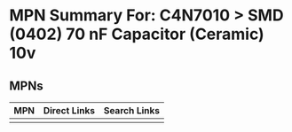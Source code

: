 



# MPN Summary For: C4N7010 > SMD (0402) 70 nF Capacitor (Ceramic) 10v

## MPNs
  

|MPN|Direct Links|Search Links|
| :--- | :--- | :--- |
||||
